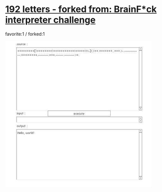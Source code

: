 # [192 letters - forked from: BrainF*ck interpreter challenge](http://wonderfl.net/c/2zxh)

favorite:1 / forked:1



![thumbnail](./thumbnail.jpg)
